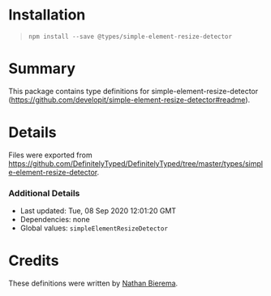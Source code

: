 # Installation
> `npm install --save @types/simple-element-resize-detector`

# Summary
This package contains type definitions for simple-element-resize-detector (https://github.com/developit/simple-element-resize-detector#readme).

# Details
Files were exported from https://github.com/DefinitelyTyped/DefinitelyTyped/tree/master/types/simple-element-resize-detector.

### Additional Details
 * Last updated: Tue, 08 Sep 2020 12:01:20 GMT
 * Dependencies: none
 * Global values: `simpleElementResizeDetector`

# Credits
These definitions were written by [Nathan Bierema](https://github.com/Methuselah96).
